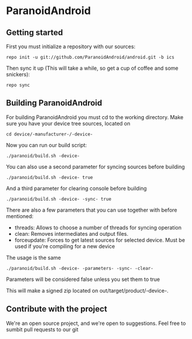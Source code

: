 ParanoidAndroid
===============

Getting started
---------------
First you must initialize a repository with our sources:

    repo init -u git://github.com/ParanoidAndroid/android.git -b ics

Then sync it up (This will take a while, so get a cup of coffee and some snickers):

    repo sync


Building ParanoidAndroid
------------------------

For building ParanoidAndroid you must cd to the working directory.
Make sure you have your device tree sources, located on

    cd device/-manufacturer-/-device-

Now you can run our build script:

    ./paranoid/build.sh -device-


You can also use a second parameter for syncing sources before building

    ./paranoid/build.sh -device- true

And a third parameter for clearing console before building

    ./paranoid/build.sh -device- -sync- true

There are also a few parameters that you can use together with before mentioned:

* threads: Allows to choose a number of threads for syncing operation
* clean: Removes intermediates and output files.
* forceupdate: Forces to get latest sources for selected device. Must be used if you're compiling for a new device

The usage is the same
    
    ./paranoid/build.sh -device- -parameters- -sync- -clear-

Parameters will be considered false unless you set them to true

This will make a signed zip located on out/target/product/-device-.

Contribute with the project
---------------------------

We're an open source project, and we're open to suggestions. Feel free to sumbit pull requests to our git


